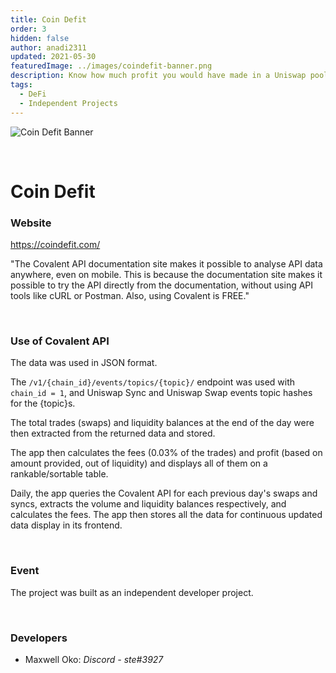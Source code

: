 ```yaml
---
title: Coin Defit
order: 3  
hidden: false
author: anadi2311
updated: 2021-05-30
featuredImage: ../images/coindefit-banner.png
description: Know how much profit you would have made in a Uniswap pool
tags: 
  - DeFi
  - Independent Projects
---
```


![Coin Defit Banner](../../images/coindefit-banner.png)

&nbsp;
# Coin Defit

### Website
https://coindefit.com/

<Aside>

"The Covalent API documentation site makes it possible to analyse API data anywhere, even on mobile. This is because the documentation site makes it possible to try the API directly from the documentation, without using API tools like cURL or Postman. Also, using Covalent is FREE."

</Aside>

&nbsp;
### Use of Covalent API
The data was used in JSON format.

The `/v1/{chain_id}/events/topics/{topic}/` endpoint was used with `chain_id = 1`, and Uniswap Sync and Uniswap Swap events topic hashes for the {topic}s.

The total trades (swaps) and liquidity balances at the end of the day were then extracted from the returned data and stored.

The app then calculates the fees (0.03% of the trades) and profit (based on amount provided, out of liquidity) and displays all of them on a rankable/sortable table.

Daily, the app queries the Covalent API for each previous day's swaps and syncs, extracts the volume and liquidity balances respectively, and calculates the fees. The app then stores all the data for continuous updated data display in its frontend.

&nbsp;
### Event
The project was built as an independent developer project. 

&nbsp;
### Developers

- Maxwell Oko: *Discord - ste#3927*

